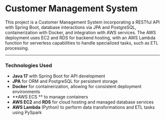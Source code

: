 # Customer Management System

This project is a Customer Management System incorporating a RESTful API with Spring Boot, database interactions via JPA and PostgreSQL, containerization with Docker, and integration with AWS services. The AWS deployment uses EC2 and RDS for backend hosting, with an AWS Lambda function for serverless capabilities to handle specialized tasks, such as ETL processing.

---

### Technologies Used
- **Java 17** with Spring Boot for API development
- **JPA** for ORM and PostgreSQL for persistent storage
- **Docker** for containerization, allowing for consistent deployment environments
- **AWS ECS ** to manage containers
- **AWS EC2** and **RDS** for cloud hosting and managed database services
- **AWS Lambda** (Python) to perform data transformations and ETL tasks using PySpark